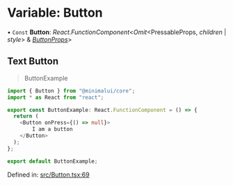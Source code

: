 # Variable: Button

• `Const` **Button**: *React.FunctionComponent*<*Omit*<PressableProps, *children* \| *style*\> & [*ButtonProps*](../types/buttonprops.md)\>

## Text Button

> ButtonExample

```typescript
import { Button } from "@minimalui/core";
import * as React from "react";

export const ButtonExample: React.FunctionComponent = () => {
  return (
    <Button onPress={() => null}>
        I am a button
    </Button>
  );
};

export default ButtonExample;
```

Defined in: [src/Button.tsx:69](https://github.com/minimal-ui/minimal-ui/blob/main/packages/minimalui/src/Button.tsx#L69)
